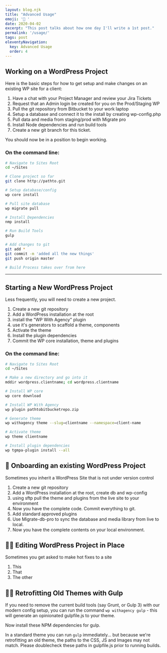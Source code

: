 ```yaml
---
layout: blog.njk
title: "Advanced Usage"
emoji: '🧰 '
date: 2020-04-02
excerpt: "This post talks about how one day I'll write a 1st post."
permalink: '/usage/'
tags: post
eleventyNavigation:
  key: Advanced Usage
  order: 4
---
```




## Working on a WordPress Project
Here is the basic steps for how to get setup and make changes on an existing WP site for a client:

1. Have a chat with your Project Manager and review your Jira Tickets
2. Request that an Admin login be created for you on the Prod/Staging WP
3. Pull the git repository from Bitbucket to your work laptop
4. Setup a database and connect it to the install by creating wp-config.php
5. Pull data and media from staging/prod with Migrate pro
6. Install Node dependencies and run build tools
7. Create a new git branch for this ticket. 

You should now be in a position to begin working.

### On the command line:

```bash
# Navigate to Sites Root
cd ~/Sites

# Clone project so far
git clone http://pathto.git

# Setup database/config
wp core install

# Pull site database
wp migrate pull

# Install Dependencies
nmp install

# Run Build Tools
gulp

# Add changes to git
git add *
git commit -m 'added all the new things'
git push origin master

# Build Process takes over from here

```

<hr />

## Starting a New WordPress Project
Less frequently, you will need to create a new project.

1. Create a new git repository
2. Add a WordPress installation at the root
2. install the "WP With Agency" plugin
3. use it's generators to scaffold a theme, components
4. Activate the theme
5. Install the plugin dependencies
6. Commit the WP core installation, theme and plugins

### On the command line:

```bash
# Navigate to Sites Root
cd ~/Sites

# Make a new directory and go into it
mddir wordpress.clientname; cd wordpress.clientname

# Install WP core
wp core download

# Install WP With Agency
wp plugin pathtobitbucketrepo.zip

# Generate theme
wp withagency theme --slug=clientname --namespace=client-name

# Activate theme
wp theme clientname

# Install plugin dependencies
wp tgmpa-plugin install --all


```


## 🤝 Onboarding an existing WordPress Project
Sometimes you inherit a WordPress Site that is not under version control

1. Create a new git repository
2. Add a WordPress installation at the root, create db and wp-config
2. using sftp pull the theme and plugins from the live site to your environment
4. Now you have the complete code. Commit everything to git.
5. Add standard approved plugins
6. Use Migrate-db-pro to sync the database and media library from live to local.
7. Now you have the complete contents on your local environment.




## 🏄‍♀️ Editing WordPress Project in Place
Sometimes you get asked to make hot fixes to a site

1. This
2. That
3. The other



## 🏄‍♀️ Retrofitting Old Themes with Gulp
If you need to remove the current build tools (say Grunt, or Gulp 3) with our modern config setup, you can run the command ```wp withagency gulp``` - this will generate an opinionated gulpfile.js to your theme.

Now install these NPM dependencies for gulp.

In a standard theme you can run ```gulp``` immediately... but because we're retrofitting an old theme, the paths to the CSS, JS and Images may not match. Please doublecheck these paths in gulpfile.js prior to running builds.